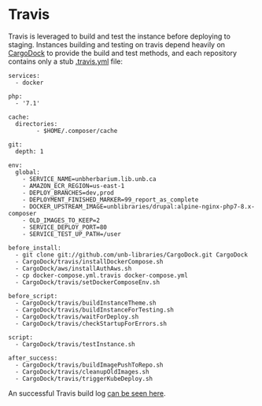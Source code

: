 # Travis
Travis is leveraged to build and test the instance before deploying to staging. Instances building and testing on travis depend heavily on [CargoDock](CargoDock.md) to provide the build and test methods, and each repository contains only a stub [.travis.yml](https://raw.githubusercontent.com/unb-libraries/unbherbarium.lib.unb.ca/dev/.travis.yml) file:

```
services:
  - docker

php:
  - '7.1'

cache:
  directories:
        - $HOME/.composer/cache

git:
  depth: 1

env:
  global:
    - SERVICE_NAME=unbherbarium.lib.unb.ca
    - AMAZON_ECR_REGION=us-east-1
    - DEPLOY_BRANCHES=dev,prod
    - DEPLOYMENT_FINISHED_MARKER=99_report_as_complete
    - DOCKER_UPSTREAM_IMAGE=unblibraries/drupal:alpine-nginx-php7-8.x-composer
    - OLD_IMAGES_TO_KEEP=2
    - SERVICE_DEPLOY_PORT=80
    - SERVICE_TEST_UP_PATH=/user

before_install:
  - git clone git://github.com/unb-libraries/CargoDock.git CargoDock
  - CargoDock/travis/installDockerCompose.sh
  - CargoDock/aws/installAuthAws.sh
  - cp docker-compose.yml.travis docker-compose.yml
  - CargoDock/travis/setDockerComposeEnv.sh

before_script:
  - CargoDock/travis/buildInstanceTheme.sh
  - CargoDock/travis/buildInstanceForTesting.sh
  - CargoDock/travis/waitForDeploy.sh
  - CargoDock/travis/checkStartupForErrors.sh

script:
  - CargoDock/travis/testInstance.sh

after_success:
  - CargoDock/travis/buildImagePushToRepo.sh
  - CargoDock/travis/cleanupOldImages.sh
  - CargoDock/travis/triggerKubeDeploy.sh
```

An successful Travis build log [can be seen here](https://travis-ci.org/unb-libraries/unbherbarium.lib.unb.ca/builds/362701681).
